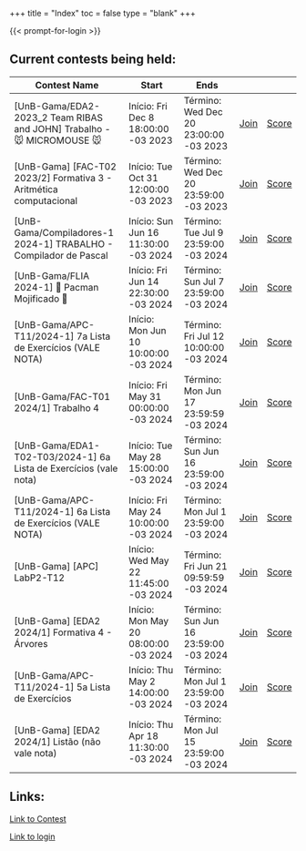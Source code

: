 +++
title = "Index"
toc = false
type = "blank"
+++

{{< prompt-for-login >}}

## Current contests being held:
| Contest Name                                                         | Start                                | Ends                                   |      |       |
|------------------------------------------------------------------------|--------------------------------------|----------------------------------------|---------------|-----------------|
| [UnB-Gama/EDA2-2023_2 Team RIBAS and JOHN] Trabalho - 🐭 MICROMOUSE 🐭 | Início: Fri Dec 8 18:00:00 -03 2023  | Término:  Wed Dec 20 23:00:00 -03 2023 | [Join](/astraea-moj/join) | [Score](/astraea-moj/score) |
| [UnB-Gama] [FAC-T02 2023/2] Formativa 3 - Aritmética computacional     | Início: Tue Oct 31 12:00:00 -03 2023 | Término:  Wed Dec 20 23:59:00 -03 2023 | [Join](/astraea-moj/join) | [Score](/astraea-moj/score) |
| [UnB-Gama/Compiladores-1 2024-1] TRABALHO - Compilador de Pascal       | Início: Sun Jun 16 11:30:00 -03 2024 | Término: Tue Jul 9 23:59:00 -03 2024   | [Join](/astraea-moj/join) | [Score](/astraea-moj/score) |
| [UnB-Gama/FLIA 2024-1] 👻 Pacman Mojificado 👻                         | Início: Fri Jun 14 22:30:00 -03 2024 | Término: Sun Jul 7 23:59:00 -03 2024   | [Join](/astraea-moj/join) | [Score](/astraea-moj/score) |
| [UnB-Gama/APC-T11/2024-1] 7a Lista de Exercícios (VALE NOTA)           | Início: Mon Jun 10 10:00:00 -03 2024 | Término: Fri Jul 12 10:00:00 -03 2024  | [Join](/astraea-moj/join) | [Score](/astraea-moj/score) |
| [UnB-Gama/FAC-T01 2024/1] Trabalho 4                                   | Início: Fri May 31 00:00:00 -03 2024 | Término: Mon Jun 17 23:59:59 -03 2024  | [Join](/astraea-moj/join) | [Score](/astraea-moj/score) |
| [UnB-Gama/EDA1-T02-T03/2024-1] 6a Lista de Exercícios (vale nota)      | Início: Tue May 28 15:00:00 -03 2024 | Término: Sun Jun 16 23:59:00 -03 2024  | [Join](/astraea-moj/join) | [Score](/astraea-moj/score) |
| [UnB-Gama/APC-T11/2024-1] 6a Lista de Exercícios (VALE NOTA)           | Início: Fri May 24 10:00:00 -03 2024 | Término: Mon Jul 1 23:59:00 -03 2024   | [Join](/astraea-moj/join) | [Score](/astraea-moj/score) |
| [UnB-Gama] [APC] LabP2-T12                                             | Início: Wed May 22 11:45:00 -03 2024 | Término: Fri Jun 21 09:59:59 -03 2024  | [Join](/astraea-moj/join) | [Score](/astraea-moj/score) |
| [UnB-Gama] [EDA2 2024/1] Formativa 4 - Árvores                         | Início: Mon May 20 08:00:00 -03 2024 | Término: Sun Jun 16 23:59:00 -03 2024  | [Join](/astraea-moj/join) | [Score](/astraea-moj/score) |
| [UnB-Gama/APC-T11/2024-1] 5a Lista de Exercícios                       | Início: Thu May 2 14:00:00 -03 2024  | Término: Mon Jul 1 23:59:00 -03 2024   | [Join](/astraea-moj/join) | [Score](/astraea-moj/score) |
| [UnB-Gama] [EDA2 2024/1] Listão (não vale nota)                        | Início: Thu Apr 18 11:30:00 -03 2024 | Término: Mon Jul 15 23:59:00 -03 2024  | [Join](/astraea-moj/join) | [Score](/astraea-moj/score) |

## Links:

[Link to Contest](/astraea-moj/contest)

[Link to login](/astraea-moj/login)